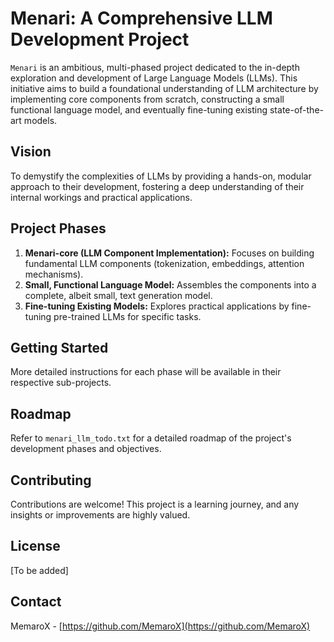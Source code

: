 # Menari: A Comprehensive LLM Development Project

`Menari` is an ambitious, multi-phased project dedicated to the in-depth exploration and development of Large Language Models (LLMs). This initiative aims to build a foundational understanding of LLM architecture by implementing core components from scratch, constructing a small functional language model, and eventually fine-tuning existing state-of-the-art models.

## Vision

To demystify the complexities of LLMs by providing a hands-on, modular approach to their development, fostering a deep understanding of their internal workings and practical applications.

## Project Phases

1.  **Menari-core (LLM Component Implementation):** Focuses on building fundamental LLM components (tokenization, embeddings, attention mechanisms).
2.  **Small, Functional Language Model:** Assembles the components into a complete, albeit small, text generation model.
3.  **Fine-tuning Existing Models:** Explores practical applications by fine-tuning pre-trained LLMs for specific tasks.

## Getting Started

More detailed instructions for each phase will be available in their respective sub-projects.

## Roadmap

Refer to `menari_llm_todo.txt` for a detailed roadmap of the project's development phases and objectives.

## Contributing

Contributions are welcome! This project is a learning journey, and any insights or improvements are highly valued.

## License

[To be added]

## Contact

MemaroX - [https://github.com/MemaroX](https://github.com/MemaroX)
